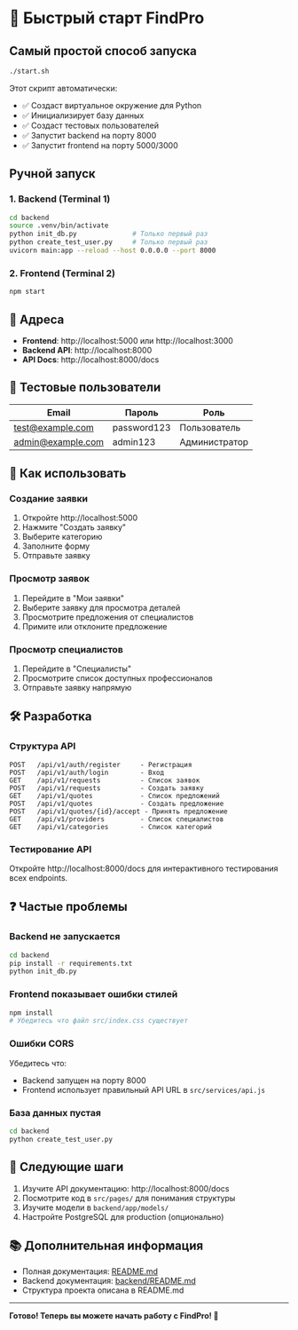 # 🚀 Быстрый старт FindPro

## Самый простой способ запуска

```bash
./start.sh
```

Этот скрипт автоматически:
- ✅ Создаст виртуальное окружение для Python
- ✅ Инициализирует базу данных
- ✅ Создаст тестовых пользователей
- ✅ Запустит backend на порту 8000
- ✅ Запустит frontend на порту 5000/3000

## Ручной запуск

### 1. Backend (Terminal 1)

```bash
cd backend
source .venv/bin/activate
python init_db.py              # Только первый раз
python create_test_user.py     # Только первый раз
uvicorn main:app --reload --host 0.0.0.0 --port 8000
```

### 2. Frontend (Terminal 2)

```bash
npm start
```

## 📍 Адреса

- **Frontend**: http://localhost:5000 или http://localhost:3000
- **Backend API**: http://localhost:8000
- **API Docs**: http://localhost:8000/docs

## 🔑 Тестовые пользователи

| Email | Пароль | Роль |
|-------|--------|------|
| test@example.com | password123 | Пользователь |
| admin@example.com | admin123 | Администратор |

## 📝 Как использовать

### Создание заявки

1. Откройте http://localhost:5000
2. Нажмите "Создать заявку"
3. Выберите категорию
4. Заполните форму
5. Отправьте заявку

### Просмотр заявок

1. Перейдите в "Мои заявки"
2. Выберите заявку для просмотра деталей
3. Просмотрите предложения от специалистов
4. Примите или отклоните предложение

### Просмотр специалистов

1. Перейдите в "Специалисты"
2. Просмотрите список доступных профессионалов
3. Отправьте заявку напрямую

## 🛠 Разработка

### Структура API

```
POST   /api/v1/auth/register     - Регистрация
POST   /api/v1/auth/login        - Вход
GET    /api/v1/requests          - Список заявок
POST   /api/v1/requests          - Создать заявку
GET    /api/v1/quotes            - Список предложений
POST   /api/v1/quotes            - Создать предложение
POST   /api/v1/quotes/{id}/accept - Принять предложение
GET    /api/v1/providers         - Список специалистов
GET    /api/v1/categories        - Список категорий
```

### Тестирование API

Откройте http://localhost:8000/docs для интерактивного тестирования всех endpoints.

## ❓ Частые проблемы

### Backend не запускается

```bash
cd backend
pip install -r requirements.txt
python init_db.py
```

### Frontend показывает ошибки стилей

```bash
npm install
# Убедитесь что файл src/index.css существует
```

### Ошибки CORS

Убедитесь что:
- Backend запущен на порту 8000
- Frontend использует правильный API URL в `src/services/api.js`

### База данных пустая

```bash
cd backend
python create_test_user.py
```

## 🎯 Следующие шаги

1. Изучите API документацию: http://localhost:8000/docs
2. Посмотрите код в `src/pages/` для понимания структуры
3. Изучите модели в `backend/app/models/`
4. Настройте PostgreSQL для production (опционально)

## 📚 Дополнительная информация

- Полная документация: [README.md](README.md)
- Backend документация: [backend/README.md](backend/README.md)
- Структура проекта описана в README.md

---

**Готово! Теперь вы можете начать работу с FindPro! 🎉**
